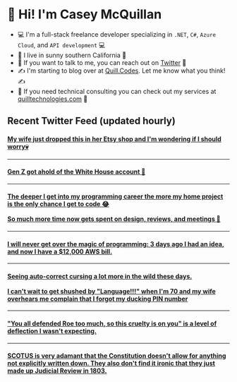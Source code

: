 # 👋 Hi! I'm Casey McQuillan

- 💻 I'm a full-stack freelance developer specializing in `.NET`, `C#`, `Azure Cloud`, and `API development` 💻
- 🌴 I live in sunny southern California 🌴
- 📲 If you want to talk to me, you can reach out on [Twitter](https://twitter.com/QuillCodes) 📲
- ✍ I'm starting to blog over at [Quill.Codes](https://quill.codes/). Let me know what you think! ✍
- 🦾 If you need technical consulting you can check out my services at [quilltechnologies.com](https://quilltechnologies.com/) 🦿


## Recent Twitter Feed (updated hourly)

<!-- BEGIN TWEETS -->
#### [My wife just dropped this in her Etsy shop and I'm wondering if I should worry💀](https://twitter.com/QuillCodes/status/1580788762430144512)

---


#### [Gen Z got ahold of the White House account 🤣](https://twitter.com/QuillCodes/status/1562951837979799552)

---


#### [The deeper I get into my programming career the more my home project is the only chance I get to code 😂<br /><br />So much more time now gets spent on design, reviews, and meetings 🥲](https://twitter.com/QuillCodes/status/1551389327732592640)

---


#### [I will never get over the magic of programming: 3 days ago I had an idea, and now I have a $12,000 AWS bill.](https://twitter.com/QuillCodes/status/1544758038753468417)

---


#### [Seeing auto-correct cursing a lot more in the wild these days.<br /><br />I can't wait to get shushed by "Language!!!" when I'm 70 and my wife overhears me complain that I forgot my ducking PIN number](https://twitter.com/QuillCodes/status/1544396967739936768)

---


#### ["You all defended Roe too much, so this cruelty is on you" is a level of deflection I wasn't expecting.](https://twitter.com/QuillCodes/status/1543457497335230464)

---


#### [SCOTUS is very adamant that the Constitution doesn't allow for anything not explicitly written down. They also don't find it ironic that they just made up Judicial Review in 1803.](https://twitter.com/QuillCodes/status/1540855516372512768)
<!-- END TWEETS -->

<!--
**cmcquillan/cmcquillan** is a ✨ _special_ ✨ repository because its `README.md` (this file) appears on your GitHub profile.

Here are some ideas to get you started:

- 🔭 I’m currently working on ...
- 🌱 I’m currently learning ...
- 👯 I’m looking to collaborate on ...
- 🤔 I’m looking for help with ...
- 💬 Ask me about ...
- 📫 How to reach me: ...
- 😄 Pronouns: ...
- ⚡ Fun fact: ...
-->

